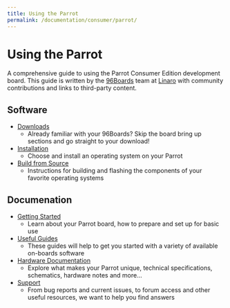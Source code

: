 ```yaml
---
title: Using the Parrot
permalink: /documentation/consumer/parrot/
---
```


# Using the Parrot

A comprehensive guide to using the Parrot Consumer Edition development board. This guide is written by the [96Boards](https://www.96boards.org/) team at [Linaro](http://www.linaro.org) with community contributions and links to third-party content.

## Software

- [Downloads](downloads/)
   - Already familiar with your 96Boards? Skip the board bring up sections and go straight to your download!
- [Installation](installation/)
   - Choose and install an operating system on your Parrot
- [Build from Source](build/)
   - Instructions for building and flashing the components of your favorite operating systems

## Documenation

- [Getting Started](getting-started/)
   - Learn about your Parrot board, how to prepare and set up for basic use
- [Useful Guides](guides/)
   - These guides will help to get you started with a variety of available on-boards software
- [Hardware Documentation](hardware-docs/)
   - Explore what makes your Parrot unique, technical specifications, schematics, hardware notes and more...
- [Support](support/)
   - From bug reports and current issues, to forum access and other useful resources, we want to help you find answers
